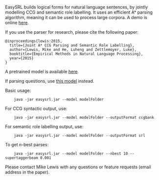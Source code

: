 EasySRL builds logical forms for natural language sentences, by jointly modelling CCG and semantic role labelling. It uses an efficient A* parsing algorithm, meaning it can be used to process large corpora. A demo is online [here](http://lil.cs.washington.edu/easysrl/demo.cgi).

If you use the parser for research, please cite the following paper:

```
@inproceedings{lewis:2015,
  title={Joint A* CCG Parsing and Semantic Role Labelling},
  author={Lewis, Mike and He, Luheng and Zettlemoyer, Luke},
  booktitle={Empirical Methods in Natural Language Processing},
  year={2015}
}
```

A pretrained model is available [here](https://drive.google.com/file/d/0B7AY6PGZ8lc-R1E3aTA5WG54bWM/view?usp=sharing). 

If parsing questions, use [this model](https://drive.google.com/file/d/0B7AY6PGZ8lc-bVZXSTM0RWlrVTg/view?usp=sharing) instead. 

Basic usage:
```
    java -jar easysrl.jar --model modelFolder
```

For CCG syntactic output, use:
```
    java -jar easysrl.jar --model modelFolder --outputFormat ccgbank
```

For semantic role labelling output, use:
```
    java -jar easysrl.jar --model modelFolder --outputFormat srl
```

To get n-best parses:
```
    java -jar easysrl.jar --model modelFolder --nbest 10 --supertaggerbeam 0.001
```

Please contact Mike Lewis with any questions or feature requests (email address in the paper).
